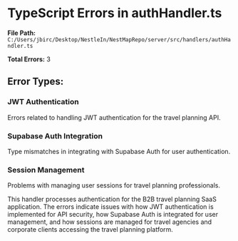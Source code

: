 # TypeScript Errors in authHandler.ts

**File Path:** `C:/Users/jbirc/Desktop/NestleIn/NestMapRepo/server/src/handlers/authHandler.ts`

**Total Errors:** 3

## Error Types:

### JWT Authentication
Errors related to handling JWT authentication for the travel planning API.

### Supabase Auth Integration
Type mismatches in integrating with Supabase Auth for user authentication.

### Session Management
Problems with managing user sessions for travel planning professionals.

This handler processes authentication for the B2B travel planning SaaS application. The errors indicate issues with how JWT authentication is implemented for API security, how Supabase Auth is integrated for user management, and how sessions are managed for travel agencies and corporate clients accessing the travel planning platform.

